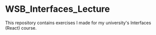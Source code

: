 # WSB_Interfaces_Lecture
This repository contains exercises I made for my university's Interfaces (React) course. 
